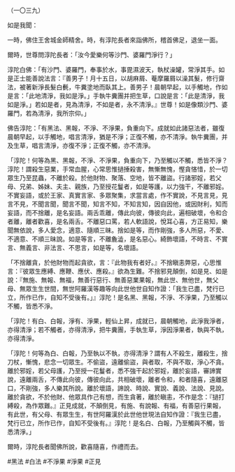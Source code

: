 （一〇三九）

如是我聞：

一時，佛住王舍城金師精舍。時，有淳陀長者來詣佛所，稽首佛足，退坐一面。

爾時，世尊問淳陀長者：「汝今愛樂何等沙門、婆羅門淨行？」

淳陀白佛：「有沙門、婆羅門，奉事於水，事毘濕波天，執杖澡罐，常淨其手。如是正士能善說法言：『善男子！月十五日，以胡麻屑、菴摩羅屑以澡其髮，修行齋法，被著新淨長髮白㲲，牛糞塗地而臥其上。善男子！晨朝早起，以手觸地，作如是言：「此地清淨，我如是淨。」手執牛糞團并把生草，口說是言：「此是清淨，我如是淨。」若如是者，見為清淨，不如是者，永不清淨。』世尊！如是像類沙門、婆羅門，若為清淨，我所宗仰。」

佛告淳陀：「有黑法、黑報，不淨、不淨果，負重向下。成就如此諸惡法者，雖復晨朝早起，以手觸地，唱言清淨，猶是不淨；正復不觸，亦不清淨。執牛糞團，并及生草，唱言清淨，亦復不淨；正復不觸，亦不清淨。

「淳陀！何等為黑、黑報，不淨、不淨果，負重向下，乃至觸以不觸，悉皆不淨？淳陀！謂殺生惡業，手常血腥，心常思惟撾捶殺害，無慚無愧，慳貪悋惜，於一切眾生乃至昆蟲，不離於殺。於他財物、聚落、空地，皆不離盜。行諸邪婬，若父母、兄弟、姊妹、夫主、親族，乃至授花鬘者，如是等護，以力強干，不離邪婬。不實妄語，或於王家、真實言家、多眾聚集，求當言處，作不實說，不見言見，見言不見，不聞言聞，聞言不聞，知言不知，不知言知，因自因他，或因財利，知而妄語，而不捨離，是名妄語。兩舌乖離，傳此向彼，傳彼向此，遍相破壞，令和合者離，離者歡喜，是名兩舌。不離惡口罵，若人軟語說，悅耳心喜，方正易知，樂聞無依說，多人愛念，適意、隨順三昧。捨如是等，而作剛強，多人所惡，不愛、不適意、不順三昧說。如是等言，不離麁澁，是名惡心。綺飾壞語，不時言、不實言、無義言、非法言、不思言，如是等，名壞語。

「不捨離貪，於他財物而起貪欲，言：『此物我有者好。』不捨瞋恚弊惡，心思惟言：『彼眾生應縛、應鞭、應伏、應殺。』欲為生難。不捨邪見顛倒，如是見、如是說：『無施、無報、無福，無善行惡行、無善惡業果報，無此世、無他世，無父母、無眾生生世間，無世阿羅漢等趣等向此世他世自知作證：「我生已盡，梵行已立，所作已作，自知不受後有。」』淳陀！是名黑、黑報，不淨、不淨果，乃至觸以不觸，皆悉不淨。

「淳陀！有白、白報，淨有、淨果，輕仙上昇，成就已，晨朝觸地，此淨我淨者，亦得清淨；若不觸者，亦得清淨，把牛糞團，手執生草，淨因淨果者，執與不執，亦得清淨。

「淳陀！何等為白、白報，乃至執以不執，亦得清淨？謂有人不殺生，離殺生，捨刀杖，慚愧，悲念一切眾生。不偷盜，遠離偷盜，與者取，不與不取，淨心不貪。離於邪婬，若父母護，乃至授一花鬘者，悉不強干起於邪婬，離於妄語，審諦實說，遠離兩舌，不傳此向彼，傳彼向此，共相破壞，離者令和，和者隨喜，遠離惡口，不剛強，多人樂其所說。離於壞語，諦說、時說、實說、義說、法說、見說。離於貪欲，不於他財、他眾具作己有想，而生貪著，離於瞋恚，不作是念：『撾打縛殺，為作眾難。』正見成就，不顛倒見，有施、有說報、有福，有善惡行果報，有此世，有父母、有眾生生，有世阿羅漢於此世他世現法自知作證：『我生已盡，梵行已立，所作已作，自知不受後有。』淳陀！是名白、白報，乃至觸與不觸，皆悉清淨。」

爾時，淳陀長者聞佛所說，歡喜隨喜，作禮而去。




#黑法
#白法
#不淨果
#淨果
#正見
